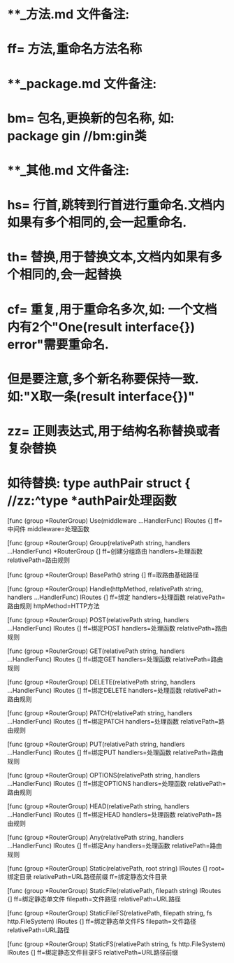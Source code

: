 # **_方法.md 文件备注:
# ff= 方法,重命名方法名称
# 
# **_package.md 文件备注:
# bm= 包名,更换新的包名称, 如: package gin //bm:gin类
#
# **_其他.md 文件备注:
# hs= 行首,跳转到行首进行重命名.文档内如果有多个相同的,会一起重命名.
# th= 替换,用于替换文本,文档内如果有多个相同的,会一起替换
# cf= 重复,用于重命名多次,如: 一个文档内有2个"One(result interface{}) error"需要重命名.
#     但是要注意,多个新名称要保持一致. 如:"X取一条(result interface{})"
# zz= 正则表达式,用于结构名称替换或者复杂替换
#     如待替换: type authPair struct { //zz:^type *authPair处理函数

[func (group *RouterGroup) Use(middleware ...HandlerFunc) IRoutes {]
ff=中间件
middleware=处理函数

[func (group *RouterGroup) Group(relativePath string, handlers ...HandlerFunc) *RouterGroup {]
ff=创建分组路由
handlers=处理函数
relativePath=路由规则

[func (group *RouterGroup) BasePath() string {]
ff=取路由基础路径

[func (group *RouterGroup) Handle(httpMethod, relativePath string, handlers ...HandlerFunc) IRoutes {]
ff=绑定
handlers=处理函数
relativePath=路由规则
httpMethod=HTTP方法

[func (group *RouterGroup) POST(relativePath string, handlers ...HandlerFunc) IRoutes {]
ff=绑定POST
handlers=处理函数
relativePath=路由规则

[func (group *RouterGroup) GET(relativePath string, handlers ...HandlerFunc) IRoutes {]
ff=绑定GET
handlers=处理函数
relativePath=路由规则

[func (group *RouterGroup) DELETE(relativePath string, handlers ...HandlerFunc) IRoutes {]
ff=绑定DELETE
handlers=处理函数
relativePath=路由规则

[func (group *RouterGroup) PATCH(relativePath string, handlers ...HandlerFunc) IRoutes {]
ff=绑定PATCH
handlers=处理函数
relativePath=路由规则

[func (group *RouterGroup) PUT(relativePath string, handlers ...HandlerFunc) IRoutes {]
ff=绑定PUT
handlers=处理函数
relativePath=路由规则

[func (group *RouterGroup) OPTIONS(relativePath string, handlers ...HandlerFunc) IRoutes {]
ff=绑定OPTIONS
handlers=处理函数
relativePath=路由规则

[func (group *RouterGroup) HEAD(relativePath string, handlers ...HandlerFunc) IRoutes {]
ff=绑定HEAD
handlers=处理函数
relativePath=路由规则

[func (group *RouterGroup) Any(relativePath string, handlers ...HandlerFunc) IRoutes {]
ff=绑定Any
handlers=处理函数
relativePath=路由规则

[func (group *RouterGroup) Static(relativePath, root string) IRoutes {]
root=绑定目录
relativePath=URL路径前缀
ff=绑定静态文件目录

[func (group *RouterGroup) StaticFile(relativePath, filepath string) IRoutes {]
ff=绑定静态单文件
filepath=文件路径
relativePath=URL路径

[func (group *RouterGroup) StaticFileFS(relativePath, filepath string, fs http.FileSystem) IRoutes {]
ff=绑定静态单文件FS
filepath=文件路径
relativePath=URL路径

[func (group *RouterGroup) StaticFS(relativePath string, fs http.FileSystem) IRoutes {]
ff=绑定静态文件目录FS
relativePath=URL路径前缀
